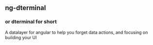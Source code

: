 ## ng-dterminal
### or dterminal for short

A datalayer for angular to help you forget data actions, and focusing on building your UI
